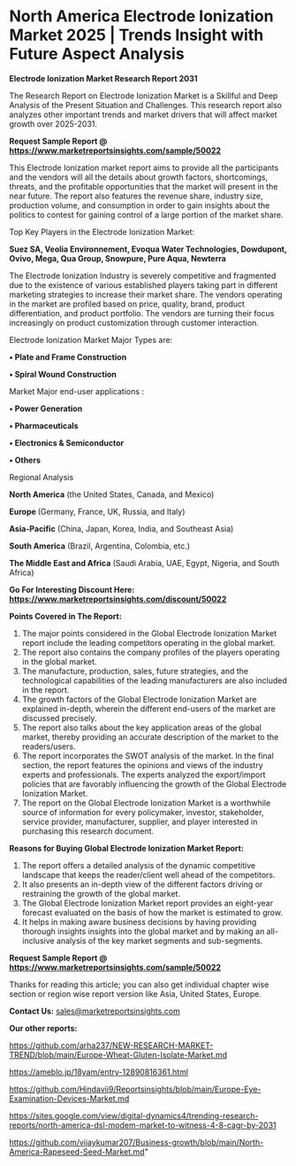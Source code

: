 # North America Electrode Ionization Market 2025 | Trends Insight with Future Aspect Analysis

<strong>Electrode Ionization Market Research Report 2031</strong>

The Research Report on Electrode Ionization Market is a Skillful and Deep Analysis of the Present Situation and Challenges. This research report also analyzes other important trends and market drivers that will affect market growth over 2025-2031.

<strong>Request Sample Report @ <a href=https://www.marketreportsinsights.com/sample/50022>https://www.marketreportsinsights.com/sample/50022</a></strong>

This Electrode Ionization market report aims to provide all the participants and the vendors will all the details about growth factors, shortcomings, threats, and the profitable opportunities that the market will present in the near future. The report also features the revenue share, industry size, production volume, and consumption in order to gain insights about the politics to contest for gaining control of a large portion of the market share.

Top Key Players in the Electrode Ionization Market:

<strong>Suez SA, Veolia Environnement, Evoqua Water Technologies, Dowdupont, Ovivo, Mega, Qua Group, Snowpure, Pure Aqua, Newterra</strong>

The Electrode Ionization Industry is severely competitive and fragmented due to the existence of various established players taking part in different marketing strategies to increase their market share. The vendors operating in the market are profiled based on price, quality, brand, product differentiation, and product portfolio. The vendors are turning their focus increasingly on product customization through customer interaction.

Electrode Ionization Market Major Types are:

<strong>•  Plate and Frame Construction

•  Spiral Wound Construction</strong>

Market Major end-user applications :

<strong>•  Power Generation

•  Pharmaceuticals

•  Electronics & Semiconductor

•  Others</strong>

Regional Analysis

</u><strong><b>North America</b></strong> (the United States, Canada, and Mexico)

<strong><b>Europe </b></strong>(Germany, France, UK, Russia, and Italy)

<strong><b>Asia-Pacific</b></strong> (China, Japan, Korea, India, and Southeast Asia)

<strong><b>South America</b></strong> (Brazil, Argentina, Colombia, etc.)

<strong><b>The Middle East and Africa</b></strong> (Saudi Arabia, UAE, Egypt, Nigeria, and South Africa)

<strong>Go For Interesting Discount Here: <a href=https://www.marketreportsinsights.com/discount/50022>https://www.marketreportsinsights.com/discount/50022</a></strong>

<strong>Points Covered in The Report:</strong>
<ol>
  <li>The major points considered in the Global Electrode Ionization Market report include the leading competitors operating in the global market.</li>
  <li>The report also contains the company profiles of the players operating in the global market.</li>
  <li>The manufacture, production, sales, future strategies, and the technological capabilities of the leading manufacturers are also included in the report.</li>
  <li>The growth factors of the Global Electrode Ionization Market are explained in-depth, wherein the different end-users of the market are discussed precisely.</li>
  <li>The report also talks about the key application areas of the global market, thereby providing an accurate description of the market to the readers/users.</li>
  <li>The report incorporates the SWOT analysis of the market. In the final section, the report features the opinions and views of the industry experts and professionals. The experts analyzed the export/import policies that are favorably influencing the growth of the Global Electrode Ionization Market.</li>
  <li>The report on the Global Electrode Ionization Market is a worthwhile source of information for every policymaker, investor, stakeholder, service provider, manufacturer, supplier, and player interested in purchasing this research document.</li>
</ol>
<strong>Reasons for Buying Global Electrode Ionization Market Report:</strong>

<ol>
  <li>The report offers a detailed analysis of the dynamic competitive landscape that keeps the reader/client well ahead of the competitors.</li>
  <li>It also presents an in-depth view of the different factors driving or restraining the growth of the global market.</li>
  <li>The Global Electrode Ionization Market report provides an eight-year forecast evaluated on the basis of how the market is estimated to grow.</li>
  <li>It helps in making aware business decisions by having providing thorough insights insights into the global market and by making an all-inclusive analysis of the key market segments and sub-segments.</li>
</ol>
<strong>Request Sample Report @ <a href=https://www.marketreportsinsights.com/sample/50022>https://www.marketreportsinsights.com/sample/50022</a></strong>


Thanks for reading this article; you can also get individual chapter wise section or region wise report version like Asia, United States, Europe.

<strong>Contact Us:</strong>
sales@marketreportsinsights.com

<strong>Our other reports:</strong>

<a href=https://github.com/arha237/NEW-RESEARCH-MARKET-TREND/blob/main/Europe-Wheat-Gluten-Isolate-Market.md>https://github.com/arha237/NEW-RESEARCH-MARKET-TREND/blob/main/Europe-Wheat-Gluten-Isolate-Market.md</a>

<a href=https://ameblo.jp/18yam/entry-12890816361.html>https://ameblo.jp/18yam/entry-12890816361.html</a>

<a href=https://github.com/Hindavii9/Reportsinsights/blob/main/Europe-Eye-Examination-Devices-Market.md>https://github.com/Hindavii9/Reportsinsights/blob/main/Europe-Eye-Examination-Devices-Market.md</a>

<a href=https://sites.google.com/view/digital-dynamics4/trending-research-reports/north-america-dsl-modem-market-to-witness-4-8-cagr-by-2031>https://sites.google.com/view/digital-dynamics4/trending-research-reports/north-america-dsl-modem-market-to-witness-4-8-cagr-by-2031</a>

<a href=https://github.com/vijaykumar207/Business-growth/blob/main/North-America-Rapeseed-Seed-Market.md>https://github.com/vijaykumar207/Business-growth/blob/main/North-America-Rapeseed-Seed-Market.md</a>"
